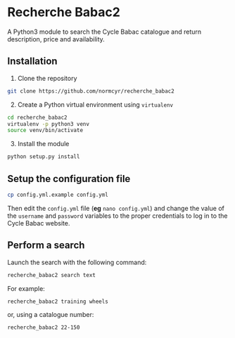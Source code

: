 # Recherche Babac2

A Python3 module to search the Cycle Babac catalogue and return description, price and availability.

## Installation

1. Clone the repository

```bash
git clone https://github.com/normcyr/recherche_babac2
```

2. Create a Python virtual environment using `virtualenv`

```bash
cd recherche_babac2
virtualenv -p python3 venv
source venv/bin/activate
```

3. Install the module

```bash
python setup.py install
```

## Setup the configuration file

```bash
cp config.yml.example config.yml
```

Then edit the `config.yml` file (**eg** `nano config.yml`) and change the value of the `username` and `password` variables to the proper credentials to log in to the Cycle Babac website.

## Perform a search

Launch the search with the following command:

```bash
recherche_babac2 search text
```

For example:

```bash
recherche_babac2 training wheels
```

or, using a catalogue number:

```bash
recherche_babac2 22-150
```

